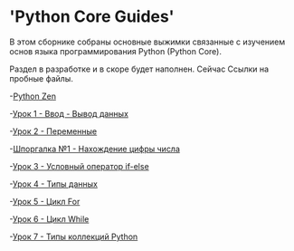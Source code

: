 # 'Python Core Guides'

В этом сборнике собраны основные выжимки связанные с изучением основ языка программирования Python (Python Core).

Раздел в разработке и в скоре будет наполнен. Сейчас Ссылки на пробные файлы.

-[Python Zen](https://github.com/Skif3195/Python-Learning/blob/Guides/Python%20Core/Урок%201.md)

-[Урок 1 - Ввод - Вывод данных](https://github.com/Skif3195/Python-Learning/blob/Guides/Python%20Core/Урок%202.md)

-[Урок 2 - Переменные](https://github.com/Skif3195/Python-Learning/blob/Guides/Python%20Core/Урок%203.md)

-[Шпоргалка №1 - Нахождение цифры числа](https://github.com/Skif3195/Python-Learning/blob/Guides/Python%20Core/Шпоргалка%20№1%20-%20Нахождение%20цифры%20числа.md)

-[Урок 3 - Условный оператор if-else](https://github.com/Skif3195/Python-Learning/blob/Guides/Python%20Core/Урок%203%20-%20Условный%20оператор%20if-else.md)

-[Урок 4 - Типы данных](https://github.com/Skif3195/Python-Learning/blob/Guides/Python%20Core/Урок%204%20-%20Типы%20данных.md)

-[Урок 5 - Цикл For](https://github.com/Skif3195/Python-Learning/blob/Guides/Python%20Core/Урок%205%20-%20Цикл%20For.md)

-[Урок 6 - Цикл While](https://github.com/Skif3195/Python-Learning/blob/Guides/Python%20Core/Урок%206%20-%20Цикл%20While.md)

-[Урок 7 - Типы коллекций Python](https://github.com/Skif3195/Python-Learning/blob/Guides/Python%20Core/Урок%207%20-%20Типы%20коллекций%20Python.md)

